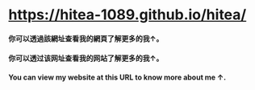 # https://hitea-1089.github.io/hitea/
#### 你可以透過該網址查看我的網頁了解更多的我↑。
#### 你可以透过该网址查看我的网站了解更多的我↑。
#### You can view my website at this URL to know more about me ↑.
